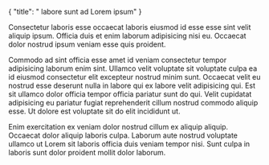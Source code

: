 {
  "title": " labore sunt ad Lorem ipsum"
}

Consectetur laboris esse occaecat laboris eiusmod id esse esse sint velit aliquip ipsum. Officia duis et enim laborum adipisicing nisi eu. Occaecat dolor nostrud ipsum veniam esse quis proident.

Commodo ad sint officia esse amet id veniam consectetur tempor adipisicing laborum enim sint. Ullamco velit voluptate sit voluptate culpa ea id eiusmod consectetur elit excepteur nostrud minim sunt. Occaecat velit eu nostrud esse deserunt nulla in labore qui ex labore velit adipisicing qui. Est sit ullamco dolor officia tempor officia pariatur sunt do qui. Velit cupidatat adipisicing eu pariatur fugiat reprehenderit cillum nostrud commodo aliquip esse. Ut dolore est voluptate sit do elit incididunt ut.

Enim exercitation ex veniam dolor nostrud cillum ex aliquip aliquip. Occaecat dolor aliquip laboris culpa. Laborum aute nostrud voluptate ullamco ut Lorem sit laboris officia duis veniam tempor nisi. Sunt culpa in laboris sunt dolor proident mollit dolor laborum.